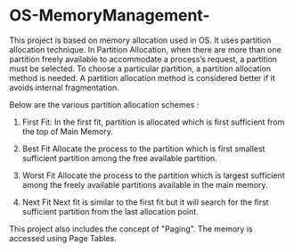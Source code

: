 ﻿# OS-MemoryManagement-
This project is based on memory allocation used in OS. It uses partition allocation technique.
In Partition Allocation, when there are more than one partition freely available to accommodate a process’s request,
a partition must be selected. To choose a particular partition, a partition allocation method is needed. 
A partition allocation method is considered better if it avoids internal fragmentation.

Below are the various partition allocation schemes :

1. First Fit: In the first fit, partition is allocated which is first
    sufficient from the top of Main Memory.

2. Best Fit  Allocate the process to the partition which is first 
    smallest sufficient partition among the free available partition.

3. Worst Fit  Allocate the process to the partition which is largest
    sufficient among the freely available partitions available in
    the main memory. 

4. Next Fit Next fit is similar to the first fit but it will search
    for the first sufficient partition from the last allocation point.

This project also includes the concept of "Paging". The memory is accessed using Page Tables.
